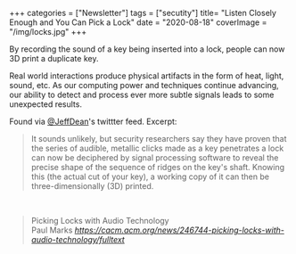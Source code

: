 +++
categories = ["Newsletter"]
tags = ["secutity"]
title= "Listen Closely Enough and You Can Pick a Lock"
date = "2020-08-18"
coverImage = "/img/locks.jpg"
+++

By recording the sound of a key being inserted into a lock, people can now 3D print a duplicate key. 

<!--more-->

Real world interactions produce physical artifacts in the form of heat, light, sound, etc. As our computing power and techniques continue advancing, our ability to detect and process ever more subtle signals leads to some unexpected results.

Found via <a target="_blank" href="https://twitter.com/JeffDean">@JeffDean</a>'s twittter feed. Excerpt:

> It sounds unlikely, but security researchers say they have proven that the series of audible, metallic clicks made as a key penetrates a lock can now be deciphered by signal processing software to reveal the precise shape of the sequence of ridges on the key's shaft. Knowing this (the actual cut of your key), a working copy of it can then be three-dimensionally (3D) printed.

<br>

<blockquote class="quoteback" darkmode="" data-title="Picking%20Locks%20with%20Audio%20Technology" data-author="Paul Marks" cite="https://cacm.acm.org/news/246744-picking-locks-with-audio-technology/fulltext">
Picking Locks with Audio Technology
<footer>Paul Marks<cite> <a href="https://cacm.acm.org/news/246744-picking-locks-with-audio-technology/fulltext">https://cacm.acm.org/news/246744-picking-locks-with-audio-technology/fulltext</a></cite></footer>
</blockquote><script note="" src="https://cdn.jsdelivr.net/gh/Blogger-Peer-Review/quotebacks@1/quoteback.js"></script>
